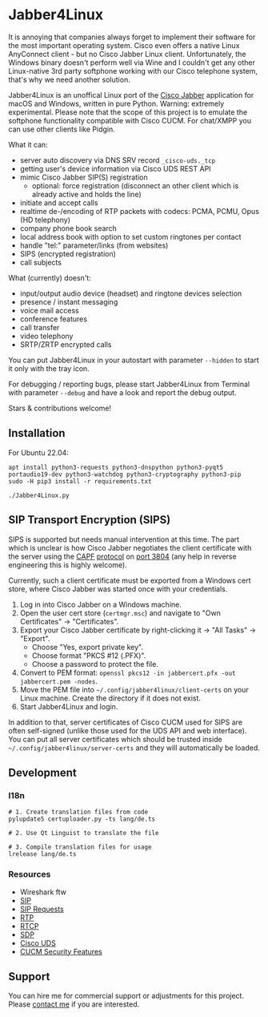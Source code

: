 # Jabber4Linux

It is annoying that companies always forget to implement their software for the most important operating system. Cisco even offers a native Linux AnyConnect client - but no Cisco Jabber Linux client. Unfortunately, the Windows binary doesn't perform well via Wine and I couldn't get any other Linux-native 3rd party softphone working with our Cisco telephone system, that's why we need another solution.

Jabber4Linux is an unoffical Linux port of the [Cisco Jabber](https://www.cisco.com/c/en/us/products/unified-communications/jabber/index.html) application for macOS and Windows, written in pure Python. Warning: extremely experimental. Please note that the scope of this project is to emulate the softphone functionality compatible with Cisco CUCM. For chat/XMPP you can use other clients like Pidgin.

What it can:
- server auto discovery via DNS SRV record `_cisco-uds._tcp`
- getting user's device information via Cisco UDS REST API
- mimic Cisco Jabber SIP(S) registration
  - optional: force registration (disconnect an other client which is already active and holds the line)
- initiate and accept calls
- realtime de-/encoding of RTP packets with codecs: PCMA, PCMU, Opus (HD telephony)
- company phone book search
- local address book with option to set custom ringtones per contact
- handle "tel:" parameter/links (from websites)
- SIPS (encrypted registration)
- call subjects

What (currently) doesn't:
- input/output audio device (headset) and ringtone devices selection
- presence / instant messaging
- voice mail access
- conference features
- call transfer
- video telephony
- SRTP/ZRTP encrypted calls

You can put Jabber4Linux in your autostart with parameter `--hidden` to start it only with the tray icon.

For debugging / reporting bugs, please start Jabber4Linux from Terminal with parameter `--debug` and have a look and report the debug output.

Stars & contributions welcome!

## Installation
For Ubuntu 22.04:
```
apt install python3-requests python3-dnspython python3-pyqt5 portaudio19-dev python3-watchdog python3-cryptography python3-pip
sudo -H pip3 install -r requirements.txt

./Jabber4Linux.py
```

## SIP Transport Encryption (SIPS)
SIPS is supported but needs manual intervention at this time. The part which is unclear is how Cisco Jabber negotiates the client certificate with the server using the [CAPF](https://www.cisco.com/c/en/us/td/docs/voice_ip_comm/cucm/admin/12_5_1SU1/systemConfig/cucm_b_system-configuration-guide-1251su1/cucm_b_system-configuration-guide-1251su1_restructured_chapter_0101100.html) [protocol](https://www.cisco.com/c/en/us/support/docs/unified-communications/unified-communications-manager-callmanager/212214-Tech-Note-on-CAPF-Certificate-Signed-by.html) on [port 3804](https://www.cisco.com/c/en/us/td/docs/voice_ip_comm/cucm/admin/11_5_1/sysConfig/CUCM_BK_SE5DAF88_00_cucm-system-configuration-guide-1151/CUCM_BK_SE5DAF88_00_cucm-system-configuration-guide-1151_chapter_01010100.html#:~:text=Communications%20Manager%20(CAPF)-,3804,-/%20TCP) (any help in reverse engineering this is highly welcome).

Currently, such a client certificate must be exported from a Windows cert store, where Cisco Jabber was started once with your credentials.

1. Log in into Cisco Jabber on a Windows machine.
2. Open the user cert store (`certmgr.msc`) and navigate to "Own Certificates" -> "Certificates".
3. Export your Cisco Jabber certificate by right-clicking it -> "All Tasks" -> "Export".
   - Choose "Yes, export private key".
   - Choose format "PKCS #12 (.PFX)".
   - Choose a password to protect the file.
4. Convert to PEM format: `openssl pkcs12 -in jabbercert.pfx -out jabbercert.pem -nodes`.
4. Move the PEM file into `~/.config/jabber4linux/client-certs` on your Linux machine. Create the directory if it does not exist.
5. Start Jabber4Linux and login.

In addition to that, server certificates of Cisco CUCM used for SIPS are often self-signed (unlike those used for the UDS API and web interface). You can put all server certificates which should be trusted inside `~/.config/jabber4linux/server-certs` and they will automatically be loaded.

## Development
### I18n
```
# 1. Create translation files from code
pylupdate5 certuploader.py -ts lang/de.ts

# 2. Use Qt Linguist to translate the file

# 3. Compile translation files for usage
lrelease lang/de.ts
```

### Resources
- Wireshark ftw
- [SIP](https://de.wikipedia.org/wiki/Session_Initiation_Protocol)
- [SIP Requests](https://de.wikipedia.org/wiki/SIP-Anfragen)
- [RTP](https://de.wikipedia.org/wiki/Real-Time_Transport_Protocol)
- [RTCP](https://de.wikipedia.org/wiki/RealTime_Control_Protocol)
- [SDP](https://de.wikipedia.org/wiki/Session_Description_Protocol)
- [Cisco UDS](https://developer.cisco.com/docs/user-data-services-api-reference/#!overview/overview)
- [CUCM Security Features](https://www.ciscolive.com/c/dam/r/ciscolive/emea/docs/2019/pdf/BRKCOL-3501.pdf)

## Support
You can hire me for commercial support or adjustments for this project. Please [contact me](https://georg-sieber.de/?page=impressum) if you are interested.
